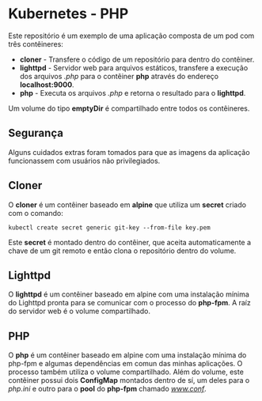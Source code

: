 # Kubernetes - PHP

Este repositório é um exemplo de uma aplicação composta de um pod com três contêineres:

- **cloner** - Transfere o código de um repositório para dentro do contêiner.
- **lighttpd** - Servidor web para arquivos estáticos, transfere a execução dos arquivos *.php* para o contêiner **php** através do endereço **localhost:9000**.
- **php** - Executa os arquivos *.php* e retorna o resultado para o **lighttpd**.

Um volume do tipo **emptyDir** é compartilhado entre todos os contêineres.

## Segurança

Alguns cuidados extras foram tomados para que as imagens da aplicação funcionassem com usuários não privilegiados.

## Cloner

O **cloner** é um contêiner baseado em **alpine** que utiliza um **secret** criado com o comando:

	kubectl create secret generic git-key --from-file key.pem

Este **secret** é montado dentro do contêiner, que aceita automaticamente a chave de um git remoto e então clona o repositório dentro do volume.

## Lighttpd

O **lighttpd** é um contêiner baseado em alpine com uma instalação mínima do Lighttpd pronta para se comunicar com o processo do **php-fpm**. A raíz do servidor web é o volume compartilhado.

## PHP

O **php** é um contêiner baseado em alpine com uma instalação mínima do php-fpm e algumas dependências em comun das minhas aplicações. O processo também utiliza o volume compartilhado.
Além do volume, este contêiner possui dois **ConfigMap** montados dentro de sí, um deles para o *php.ini* e outro para o **pool** do **php-fpm** chamado *www.conf*.
